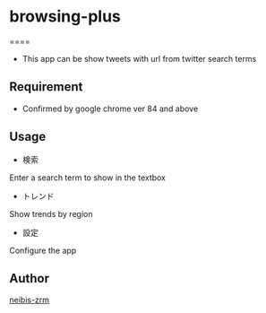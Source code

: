 # browsing-plus
====

- This app can be show tweets with url from twitter search terms

## Requirement
- Confirmed by google chrome ver 84 and above

## Usage
- 検索

Enter a search term to show in the textbox

- トレンド

Show trends by region

- 設定

Configure the app

## Author

[neibis-zrm](https://github.com/neibis-zrm)
